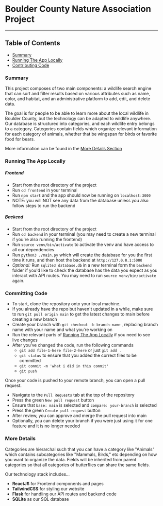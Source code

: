 # Boulder County Nature Association Project
---

## Table of Contents
- [Summary](#summary)
- [Running The App Locally](#running-the-app-locally)
- [Contributing Code](#contributing-code)

### Summary

This project composes of two main components: a wildlife search engine that can sort and filter results based on various attributes such as name, color, and habitat, and an administrative platform to add, edit, and delete data.

The goal is for people to be able to learn more about the local wildlife in Boulder County, but the technology can be adapted to wildlife anywhere. Our database is structured into categories, and each wildlife entry belongs to a category. Categories contain fields which organize relevant information for each category of animals, whether that be wingspan for birds or favorite food for bears. 

More information can be found in the [More Details Section](#more-details)


### Running The App Locally

##### Frontend
- Start from the root directory of the project
- Run `cd frontend` in your terminal
- Run `npm start` and the app should now be running on `localhost:3000`
- NOTE: you will NOT see any data from the database unless you also follow steps to run the backend

##### Backend
- Start from the root directory of the project
- Run `cd backend` in your terminal (you may need to create a new terminal if you're also running the frontend)
- Run `source venv/bin/activate` to activate the venv and have access to all our dependencies
- Run `python3 ./main.py` which will create the database for you the first time it runs, and then host the backend at `http://127.0.0.1:5000`
- *Optional:* Run `sqlite3 database.db` in a new terminal form the `backend` folder if you'd like to check the database has the data you expect as you interact with API routes. You may need to run `source venv/bin/activate` again.



### Committing Code

- To start, clone the repository onto your local machine. 
- If you already have the repo but haven't updated in a while, make sure to run `git pull origin main` to get the latest changes to main before creating a new branch
- Create your branch with `git checkout -b branch-name` , replacing branch name with your name and what you're working on
- Run the relevant parts of [Running The App Locally](#running-the-app-locally) if you need to see live changes
- After you've changed the code, run the following commands
	- `git add file-1-here file-2-here` or just `git add .`
	- `git status` to ensure that you added the correct files to be committed
	- `git commit -m 'what i did in this commit'`
	- `git push`

Once your code is pushed to your remote branch, you can open a pull request. 
- Navigate to the `Pull Requests` tab at the top of the repository
- Press the green `New pull request` button
- Ensure that `base: main` is selected and `compare: your-branch` is selected
- Press the green `Create pull request` button
- After review, you can approve and merge the pull request into main
- Optionally, you can delete your branch if you were just using it for one feature and it is no longer needed



### More Details

Categories are hierarchal such that you can have a category like "Animals" which contains subcategories like "Mammals, Birds," etc depending on how you want to organize the data. Fields will be inherited from parent categories so that all categories of butterflies can share the same fields.

Our technology stack includes...
- **ReactJS** for Frontend components and pages
- **TailwindCSS** for styling our website
- **Flask** for handling our API routes and backend code
- **SQLite** as our SQL database
